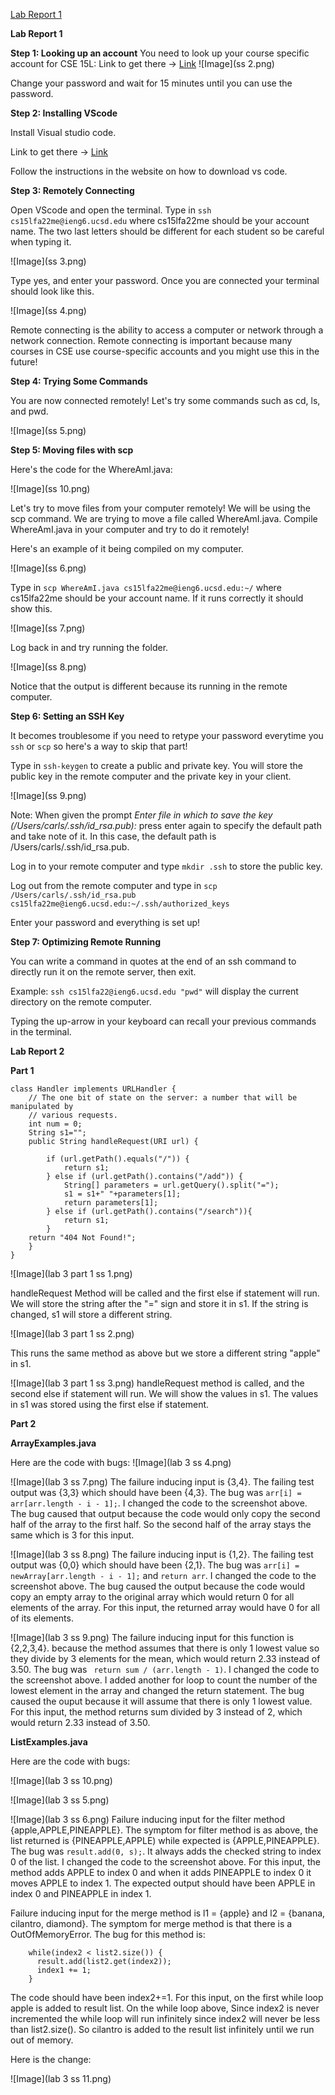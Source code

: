 [Lab Report 1](lab-report-1-week-0.html)

**Lab Report 1**


**Step 1: Looking up an account**
You need to look up your course specific account for CSE 15L:
Link to get there -> [Link](https://sdacs.ucsd.edu/~icc/index.php)
![Image](ss 2.png)

Change your password and wait for 15 minutes until you can use the password.

**Step 2: Installing VScode**

Install Visual studio code.

Link to get there -> [Link](https://code.visualstudio.com/)

Follow the instructions in the website on how to download vs code.

**Step 3: Remotely Connecting**

Open VScode and open the terminal. Type in ```ssh cs15lfa22me@ieng6.ucsd.edu``` where cs15lfa22me should be your account name. The two last letters should be different for each student so be careful when typing it.

![Image](ss 3.png)

Type yes, and enter your password. Once you are connected your terminal should look like this.

![Image](ss 4.png)

Remote connecting is the ability to access a computer or network through a network connection. Remote connecting is important because many courses in CSE use course-specific accounts and you might use this in the future!

**Step 4: Trying Some Commands**

You are now connected remotely! Let's try some commands such as cd, ls, and pwd.

![Image](ss 5.png)

**Step 5: Moving files with scp**

Here's the code for the WhereAmI.java:

![Image](ss 10.png)

Let's try to move files from your computer remotely! We will be using the scp command. We are trying to move a file called WhereAmI.java.
Compile WhereAmI.java in your computer and try to do it remotely!

Here's an example of it being compiled on my computer. 

![Image](ss 6.png)

Type in ```scp WhereAmI.java cs15lfa22me@ieng6.ucsd.edu:~/``` where cs15lfa22me should be your account name. If it runs correctly it should show this.

![Image](ss 7.png)

Log back in and try running the folder.

![Image](ss 8.png)

Notice that the output is different because its running in the remote computer.

**Step 6: Setting an SSH Key**

It becomes troublesome if you need to retype your password everytime you ```ssh``` or ```scp``` so here's a way to skip that part!

Type in ```ssh-keygen``` to create a public and private key. You will store the public key in the remote computer and the private key in your client.

![Image](ss 9.png)

Note: When given the prompt *Enter file in which to save the key (/Users/carls/.ssh/id_rsa.pub):* press enter again to specify the default path and take note of it. In this case, the default path is /Users/carls/.ssh/id_rsa.pub.

Log in to your remote computer and type ```mkdir .ssh``` to store the public key. 

Log out from the remote computer and type in 
```scp /Users/carls/.ssh/id_rsa.pub cs15lfa22me@ieng6.ucsd.edu:~/.ssh/authorized_keys```

Enter your password and everything is set up!

**Step 7: Optimizing Remote Running**

You can write a command in quotes at the end of an ssh command to directly run it on the remote server, then exit.

Example: ```ssh cs15lfa22@ieng6.ucsd.edu "pwd"``` will display the current directory on the remote computer.

Typing the up-arrow in your keyboard can recall your previous commands in the terminal.


**Lab Report 2**

**Part 1**

```
class Handler implements URLHandler {
    // The one bit of state on the server: a number that will be manipulated by
    // various requests.
    int num = 0;
    String s1="";
    public String handleRequest(URI url) {
     
        if (url.getPath().equals("/")) {
            return s1;
        } else if (url.getPath().contains("/add")) {
            String[] parameters = url.getQuery().split("=");
            s1 = s1+" "+parameters[1];
            return parameters[1];
        } else if (url.getPath().contains("/search")){
            return s1;
        }
    return "404 Not Found!";
    }
}
```

![Image](lab 3 part 1 ss 1.png)

handleRequest Method will be called and the first else if statement will run. We will store the string after the "=" sign and store it in s1. If the string is changed, s1 will store a different string.

![Image](lab 3 part 1 ss 2.png)

This runs the same method as above but we store a different string "apple" in s1.

![Image](lab 3 part 1 ss 3.png)
handleRequest method is called, and the second else if statement will run. We will show the values in s1. The values in s1 was stored using the first else if statement.

**Part 2**

**ArrayExamples.java**

Here are the code with bugs:
![Image](lab 3 ss 4.png)

![Image](lab 3 ss 7.png)
The failure inducing input is {3,4}. The failing test output was {3,3} which should have been {4,3}. The bug was ```arr[i] = arr[arr.length - i - 1];```. I changed the code to the screenshot above. The bug caused that output because the code would only copy the second half of the array to the first half. So the second half of the array stays the same which is 3 for this input.

![Image](lab 3 ss 8.png)
The failure inducing input is {1,2}. The failing test output was {0,0} which should have been {2,1}. The bug was ```arr[i] = newArray[arr.length - i - 1];```
and ```return arr```. I changed the code to the screenshot above. The bug caused the output because the code would copy an empty array to the original array which would return 0 for all elements of the array. For this input, the returned array would have 0 for all of its elements.

![Image](lab 3 ss 9.png)
The failure inducing input for this function is {2,2,3,4}. because the method assumes that there is only 1 lowest value so they divide by 3 elements for the mean, which would return 2.33 instead of 3.50. The bug was ``` return sum / (arr.length - 1)```. I changed the code to the screenshot above. I added another for loop to count the number of the lowest element in the array and changed the return statement. The bug caused the ouput because it will assume that there is only 1 lowest value. For this input, the method returns sum divided by 3 instead of 2, which would return 2.33 instead of 3.50.


**ListExamples.java**

Here are the code with bugs:

![Image](lab 3 ss 10.png)

![Image](lab 3 ss 5.png)

![Image](lab 3 ss 6.png)
Failure inducing input for the filter method {apple,APPLE,PINEAPPLE}. The symptom for filter method is as above, the list returned is {PINEAPPLE,APPLE) while expected is {APPLE,PINEAPPLE}. The bug was ```result.add(0, s);```. It always adds the checked string to index 0 of the list. I changed the code to the screenshot above. For this input, the method adds APPLE to index 0 and when it adds PINEAPPLE to index 0 it moves APPLE to index 1. The expected output should have been APPLE in index 0 and PINEAPPLE in index 1.

Failure inducing input for the merge method is l1 = {apple} and l2 = {banana, cilantro, diamond}. The symptom for merge method is that there is a OutOfMemoryError. The bug for this method is:
```
    while(index2 < list2.size()) {
      result.add(list2.get(index2));
      index1 += 1;
    }
```
The code should have been index2+=1. For this input, on the first while loop apple is added to result list. On the while loop above, Since index2 is never incremented the while loop will run infinitely since index2 will never be less than list2.size(). So cilantro is added to the result list infinitely until we run out of memory. 

Here is the change:

![Image](lab 3 ss 11.png)



